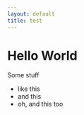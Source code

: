 ```yaml
---
layout: default
title: test
---
```



Hello World
===

Some stuff

* like this
* and this
* oh, and this too
